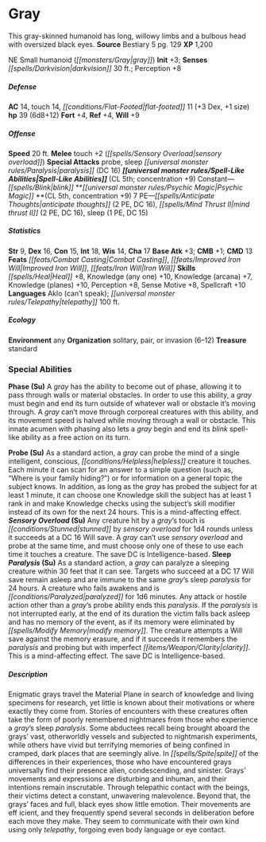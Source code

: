 ﻿---
cssclass: [monsters]
title1: Gray
desc_short: This gray-skinned humanoid has long, willowy limbs and a bulbous head
  with oversized black eyes.
title2: Gray
CR: 4
sources:
- name: Bestiary 5
  page: 129
  link: http://paizo.com/products/btpy9g9x?Pathfinder-Roleplaying-Game-Bestiary-5
XP: 1200
alignment: NE
size: Small
type: humanoid
subtypes:
- gray
initiative:
  bonus: 3
senses:
  darkvision: 30
AC:
  AC: 14
  touch: 14
  flat_footed: 11
  components:
    dex: 3
    size: 1
HP:
  HP: 39
  long: 6d8+12
saves:
  fort: 4
  ref: 4
  will: 9
speeds:
  base: 20
attacks:
  melee:
  - - text: touch +2 (sensory overload)
      entries:
      - - effect: sensory overload
      attack: touch
      bonus:
      - 2
  special:
  - probe
  - sleep paralysis (DC 16)
spell_like_abilities:
  entries:
  - name: blink
    source: default
    freq: Constant
  sources:
  - name: default
    CL: 5
    concentration: 9
psychic_magic:
  entries:
  - name: anticipate thoughts
    PE: 2
    DC: 16
  - name: mind thrust II
    PE: 2
    DC: 16
  - name: sleep
    PE: 1
    DC: 15
  sources:
  - name: default
    CL: 5
    concentration: 9
  PE: 7
ability_scores:
  STR: 9
  DEX: 16
  CON: 15
  INT: 18
  WIS: 14
  CHA: 17
BAB: 3
CMB: 1
CMD: 13
feats:
- name: Combat Casting
- name: Improved Iron Will
- name: Iron Will
skills:
  Heal: 8
  Knowledge (any one): 10
  Knowledge (arcana): 7
  Knowledge (planes): 10
  Perception: 8
  Sense Motive: 8
  Spellcraft: 10
languages:
- Aklo (can't speak)
- telepathy 100 ft.
ecology:
  environment: any
  organization: solitary, pair, or invasion (6-12)
  treasure_type: standard
special_abilities:
  Phase (Su): A gray has the ability to become out of phase, allowing it to pass through
    walls or material obstacles. In order to use this ability, a gray must begin and
    end its turn outside of whatever wall or obstacle it's moving through. A gray
    can't move through corporeal creatures with this ability, and its movement speed
    is halved while moving through a wall or obstacle. This innate acumen with phasing
    also lets a gray begin and end its blink spell-like ability as a free action on
    its turn.
  Probe (Su): As a standard action, a gray can probe the mind of a single intelligent,
    conscious, helpless creature it touches. Each minute it can scan for an answer
    to a simple question (such as, “Where is your family hiding?”) or for information
    on a general topic the subject knows. In addition, as long as the gray has probed
    the subject for at least 1 minute, it can choose one Knowledge skill the subject
    has at least 1 rank in and make Knowledge checks using the subject's skill modifier
    instead of its own for the next 24 hours. This is a mind-affecting effect.
  Sensory Overload (Su): Any creature hit by a gray's touch is stunned by sensory
    overload for 1d4 rounds unless it succeeds at a DC 16 Will save. A gray can't
    use sensory overload and probe at the same time, and must choose only one of these
    to use each time it touches a creature. The save DC is Intelligence-based.
  Sleep Paralysis (Su): As a standard action, a gray can paralyze a sleeping creature
    within 30 feet that it can see. Targets who succeed at a DC 17 Will save remain
    asleep and are immune to the same gray's sleep paralysis for 24 hours. A creature
    who fails awakens and is paralyzed for 1d6 minutes. Any attack or hostile action
    other than a gray's probe ability ends this paralysis. If the paralysis is not
    interrupted early, at the end of its duration the victim falls back asleep and
    has no memory of the event, as if its memory were eliminated by modify memory.
    The creature attempts a Will save against the memory erasure, and if it succeeds
    it remembers the paralysis and probing but with imperfect clarity. This is a mind-affecting
    effect. The save DC is Intelligence-based.
desc_long: Enigmatic grays travel the Material Plane in search of knowledge and living
  specimens for research, yet little is known about their motivations or where exactly
  they come from. Stories of encounters with these creatures often take the form of
  poorly remembered nightmares from those who experience a gray's sleep paralysis.
  Some abductees recall being brought aboard the grays' vast, otherworldly vessels
  and subjected to nightmarish experiments, while others have vivid but terrifying
  memories of being confined in cramped, dark places that are seemingly alive. In
  spite of the differences in their experiences, those who have encountered grays
  universally find their presence alien, condescending, and sinister. Grays' movements
  and expressions are disturbing and inhuman, and their intentions remain inscrutable.
  Through telepathic contact with the beings, their victims detect a constant, unwavering
  malevolence. Beyond that, the grays' faces and full, black eyes show little emotion.
  Their movements are eff icient, and they frequently spend several seconds in deliberation
  before each move they make. They seem to communicate with their own kind using only
  telepathy, forgoing even body language or eye contact.

---

# Gray
This gray-skinned humanoid has long, willowy limbs and a bulbous head with oversized black eyes.
**Source** Bestiary 5 pg. 129
**XP** 1,200

NE Small humanoid (_[[monsters/Gray|gray]]_)
**Init** +3; **Senses** _[[spells/Darkvision|darkvision]]_ 30 ft.; Perception +8

##### Defense

**AC** 14, touch 14, _[[conditions/Flat-Footed|flat-footed]]_ 11 (+3 Dex, +1 size)
**hp** 39 (6d8+12)
**Fort** +4, **Ref** +4, **Will** +9

##### Offense
**Speed** 20 ft.
**Melee** touch +2 (_[[spells/Sensory Overload|sensory overload]]_)
**Special Attacks** probe, sleep _[[universal monster rules/Paralysis|paralysis]]_ (DC 16)
**_[[universal monster rules/Spell-Like Abilities|Spell-Like Abilities]]_** (CL 5th; concentration +9)
Constant—_[[spells/Blink|blink]]_
**_[[universal monster rules/Psychic Magic|Psychic Magic]]_ **(CL 5th, concentration +9)
7 PE—_[[spells/Anticipate Thoughts|anticipate thoughts]]_ (2 PE, DC 16), _[[spells/Mind Thrust II|mind thrust II]]_ (2 PE, DC 16), sleep (1 PE, DC 15)

##### Statistics
**Str** 9, **Dex** 16, **Con** 15, **Int** 18, **Wis** 14, **Cha** 17
**Base Atk** +3; **CMB** +1; **CMD** 13
**Feats** _[[feats/Combat Casting|Combat Casting]]_, _[[feats/Improved Iron Will|Improved Iron Will]]_, _[[feats/Iron Will|Iron Will]]_
**Skills** _[[spells/Heal|Heal]]_ +8, Knowledge (any one) +10, Knowledge (arcana) +7, Knowledge (planes) +10, Perception +8, Sense Motive +8, Spellcraft +10
**Languages** Aklo (can’t speak); _[[universal monster rules/Telepathy|telepathy]]_ 100 ft.

##### Ecology

**Environment** any
**Organization** solitary, pair, or invasion (6–12)
**Treasure** standard

### Special Abilities

**Phase (Su)** A _gray_ has the ability to become out of phase, allowing it to pass through walls or material obstacles. In order to use this ability, a _gray_ must begin and end its turn outside of whatever wall or obstacle it’s moving through. A _gray_ can’t move through corporeal creatures with this ability, and its movement speed is halved while moving through a wall or obstacle. This innate acumen with phasing also lets a _gray_ begin and end its _blink_ spell-like ability as a free action on its turn.

**Probe (Su)** As a standard action, a _gray_ can probe the mind of a single intelligent, conscious, _[[conditions/Helpless|helpless]]_ creature it touches. Each minute it can scan for an answer to a simple question (such as, “Where is your family hiding?”) or for information on a general topic the subject knows. In addition, as long as the _gray_ has probed the subject for at least 1 minute, it can choose one Knowledge skill the subject has at least 1 rank in and make Knowledge checks using the subject’s skill modifier instead of its own for the next 24 hours. This is a mind-affecting effect.
**_Sensory Overload_ (Su)** Any creature hit by a _gray_’s touch is _[[conditions/Stunned|stunned]]_ by _sensory overload_ for 1d4 rounds unless it succeeds at a DC 16 Will save. A _gray_ can’t use _sensory overload_ and probe at the same time, and must choose only one of these to use each time it touches a creature. The save DC is Intelligence-based.
**Sleep _Paralysis_ (Su)** As a standard action, a _gray_ can paralyze a sleeping creature within 30 feet that it can see. Targets who succeed at a DC 17 Will save remain asleep and are immune to the same _gray_’s sleep _paralysis_ for 24 hours. A creature who fails awakens and is _[[conditions/Paralyzed|paralyzed]]_ for 1d6 minutes. Any attack or hostile action other than a _gray_’s probe ability ends this _paralysis_. If the _paralysis_ is not interrupted early, at the end of its duration the victim falls back asleep and has no memory of the event, as if its memory were eliminated by _[[spells/Modify Memory|modify memory]]_. The creature attempts a Will save against the memory erasure, and if it succeeds it remembers the _paralysis_ and probing but with imperfect _[[items/Weapon/Clarity|clarity]]_. This is a mind-affecting effect. The save DC is Intelligence-based.

##### Description

Enigmatic grays travel the Material Plane in search of knowledge and living specimens for research, yet little is known about their motivations or where exactly they come from. Stories of encounters with these creatures often take the form of poorly remembered nightmares from those who experience a _gray_’s sleep _paralysis_. Some abductees recall being brought aboard the grays’ vast, otherworldly vessels and subjected to nightmarish experiments, while others have vivid but terrifying memories of being confined in cramped, dark places that are seemingly alive. In _[[spells/Spite|spite]]_ of the differences in their experiences, those who have encountered grays universally find their presence alien, condescending, and sinister. Grays’ movements and expressions are disturbing and inhuman, and their intentions remain inscrutable. Through telepathic contact with the beings, their victims detect a constant, unwavering malevolence. Beyond that, the grays’ faces and full, black eyes show little emotion. Their movements are eff icient, and they frequently spend several seconds in deliberation before each move they make. They seem to communicate with their own kind using only _telepathy_, forgoing even body language or eye contact.